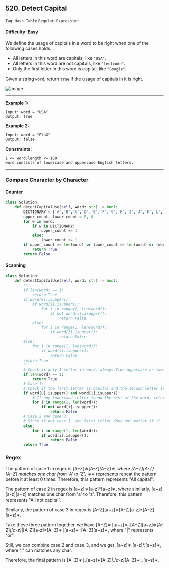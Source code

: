 ## 520. Detect Capital

```Tag```: ```Hash Table``` ```Regular Expression```

#### Difficulty: Easy

We define the usage of capitals in a word to be right when one of the following cases holds:

- All letters in this word are capitals, like ```"USA"```.
- All letters in this word are not capitals, like ```"leetcode"```.
- Only the first letter in this word is capital, like ```"Google"```.

Given a string ```word```, return ```true``` if the usage of capitals in it is right.

![image](https://user-images.githubusercontent.com/35042430/210194827-320ab49b-8c88-42c9-93f1-1a5e5a5bd68d.png)

---

__Example 1:__
```
Input: word = "USA"
Output: true
```

__Example 2:__
```
Input: word = "FlaG"
Output: false
```

__Constraints:__
```
1 <= word.length <= 100
word consists of lowercase and uppercase English letters.
```

---

### Compare Character by Character

#### Counter

```Python
class Solution:
    def detectCapitalUse(self, word: str) -> bool:
        DICTIONARY = {'A','B','C','D','E','F','G','H','I','J','K','L','M','N','O','P','Q','R','S','T','U','V','W','X','Y','Z'}
        upper_count, lower_count = 0, 0
        for w in word:
            if w in DICTIONARY:
                upper_count += 1
            else:
                lower_count += 1
        if upper_count == len(word) or lower_count == len(word) or (word[0] in DICTIONARY and lower_count == len(word) - 1):
            return True
        return False
```

#### Scanning

```Python
class Solution:
    def detectCapitalUse(self, word: str) -> bool:
        '''
        if len(word) == 1:
            return True
        if word[0].isupper():
            if word[1].isupper():
                for i in range(2, len(word)):
                    if not word[i].isupper():
                        return False
            else:
                for i in range(1, len(word)):
                    if word[i].isupper():
                        return False
        else:
            for i in range(1, len(word)):
                if word[i].isupper():
                    return False
        return True
        '''
        # Check if only 1 letter in word, always True uppercase or lowercase
        if len(word) == 1:
            return True
        # Case 1:
        # Check if the first letter is Capital and the second letter is also Capital
        if word[0].isupper() and word[1].isupper():
            # If any lowercase letter found the rest of the word, return False
            for i in range(2, len(word)):
                if not word[i].isupper():
                    return False
        # Case 2 and case 3:
        # Since if not case 1, the first letter does not matter if it is capital as long as the rest of the word is lowercase
        else:
            for i in range(1, len(word)):
                if word[i].isupper():
                    return False
        return True
```

### Regex

The pattern of case 1 in regex is [A−Z]∗[A-Z]*[A−Z]∗, where [A−Z][A-Z][A−Z] matches one char from 'A' to 'Z', ∗*∗ represents repeat the pattern before it at least 0 times. Therefore, this pattern represents "All capital".

The pattern of case 2 in regex is [a−z]∗[a-z]*[a−z]∗, where similarly, [a−z][a-z][a−z] matches one char from 'a' to 'z'. Therefore, this pattern represents "All not capital".

Similarly, the pattern of case 3 in regex is [A−Z][a−z]∗[A-Z][a-z]*[A−Z][a−z]∗.

Take these three pattern together, we have [A−Z]∗∣[a−z]∗∣[A−Z][a−z]∗[A-Z]*|[a-z]*|[A-Z][a-z]*[A−Z]∗∣[a−z]∗∣[A−Z][a−z]∗, where "|" represents "or".

Still, we can combine case 2 and case 3, and we get .[a−z]∗.[a-z]*.[a−z]∗, where "." can matches any char.

Therefore, the final pattern is [A−Z]∗∣.[a−z]∗[A-Z]*|.[a-z]*[A−Z]∗∣.[a−z]∗.

```Python

```
